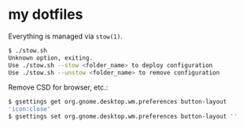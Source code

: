 # my dotfiles

Everything is managed via `stow(1)`.

```bash
$ ./stow.sh 
Unknown option, exiting.
Use ./stow.sh --stow <folder_name> to deploy configuration
Use ./stow.sh --unstow <folder_name> to remove configuration
```

Remove CSD for browser, etc.:
```bash
$ gsettings get org.gnome.desktop.wm.preferences button-layout
'icon:close'
$ gsettings set org.gnome.desktop.wm.preferences button-layout ''
```
